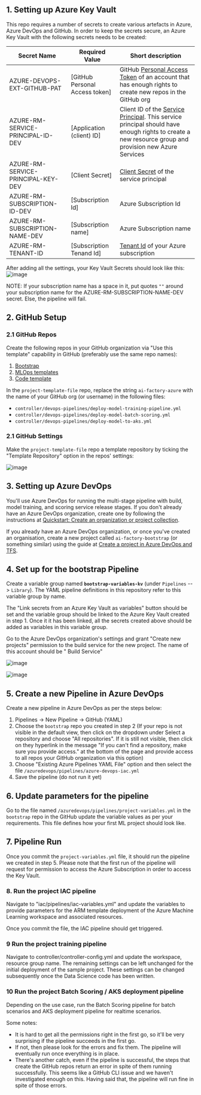 ## 1. Setting up Azure Key Vault

This repo requires a number of secrets to create various artefacts in Azure, Azure DevOps and GitHub. In order to keep the secrets secure, an Azure Key Vault with the following secrets needs to be created:

| Secret Name            | Required Value           | Short description                                                                                                           |
| ------------------------ | ------------------------- | --------------------------------------------------------------------------------------------------------------------------- |
| AZURE-DEVOPS-EXT-GITHUB-PAT | [GitHub Personal Access token]       | GitHub [Personal Access Token](https://docs.github.com/en/github/authenticating-to-github/keeping-your-account-and-data-secure/creating-a-personal-access-token) of an account that has enough rights to create new repos in the GitHub org                                 |
| AZURE-RM-SERVICE-PRINCIPAL-ID-DEV                 | [Application (client) ID]                 | Client ID of the [Service Principal](https://docs.microsoft.com/en-us/azure/active-directory/develop/quickstart-register-app#register-an-application). This service principal should have enough rights to create a new resource group and provision new Azure Services                           |
| AZURE-RM-SERVICE-PRINCIPAL-KEY-DEV           | [Client Secret]                  | [Client Secret](https://docs.microsoft.com/en-us/azure/active-directory/develop/quickstart-register-app#add-a-client-secret) of the service principal                                                                                                  |
| AZURE-RM-SUBSCRIPTION-ID-DEV           | [Subscription Id]              | Azure Subscription Id                                                                                                     |
| AZURE-RM-SUBSCRIPTION-NAME-DEV  | [Subscription name] | Azure Subscription name |
| AZURE-RM-TENANT-ID | [Subscription Tenand Id]  | [Tenant Id](https://docs.microsoft.com/en-us/azure/active-directory/fundamentals/active-directory-how-to-find-tenant) of your Azure subscription               |

After adding all the settings, your Key Vault Secrets should look like this:
![image](https://user-images.githubusercontent.com/525867/135234077-af139012-55fc-4bc7-83a3-9aff2d727478.png)

NOTE: If your subscription name has a space in it, put quotes `""` around your subscription name for the AZURE-RM-SUBSCRIPTION-NAME-DEV secret. Else, the pipeline will fail.

## 2. GitHub Setup

### 2.1 GitHub Repos

Create the following repos in your GitHub organization via "Use this template" capability in GitHub (preferably use the same repo names):

1. [Bootstrap](https://github.com/ai-factory-azure/bootstrap)
2. [MLOps templates](https://github.com/ai-factory-azure/templates-mlops)
3. [Code template](https://github.com/ai-factory-azure/project-template-file)

In the `project-template-file` repo, replace the string `ai-factory-azure` with the name of your GitHub org (or username) in the following files:
* `controller/devops-pipelines/deploy-model-training-pipeline.yml`
* `controller/devops-pipelines/deploy-model-batch-scoring.yml`
* `controller/devops-pipelines/deploy-model-to-aks.yml`

### 2.1 GitHub Settings

Make the `project-template-file` repo a template repository by ticking the "Template Repository" option in the repos' settings:

![image](https://user-images.githubusercontent.com/26466075/132330317-528a2e71-7371-46c8-870e-10349a9fefcc.png)

## 3. Setting up Azure DevOps

You'll use Azure DevOps for running the multi-stage pipeline with build, model training, and scoring service release stages. If you don't already have an Azure DevOps organization, create one by following the instructions at [Quickstart: Create an organization or project collection](https://docs.microsoft.com/en-us/azure/devops/organizations/accounts/create-organization?view=azure-devops).

If you already have an Azure DevOps organization, or once you've created an organisation, create a new project called `ai-factory-bootstrap` (or something similar) using the guide at [Create a project in Azure DevOps and TFS](https://docs.microsoft.com/en-us/azure/devops/organizations/projects/create-project?view=azure-devops).

## 4. Set up for the bootstrap Pipeline

Create a variable group named **`bootstrap-variables-kv`** (under `Pipelines` --> `Library`). The YAML pipeline definitions in this repository refer to this variable group by name.

The "Link secrets from an Azure Key Vault as variables" button should be set and the variable group should be linked to the Azure Key Vault created in step 1. Once it it has been linked, all the secrets created above should be added as variables in this variable group.

Go to the Azure DevOps organization's settings and grant "Create new projects" permission to the build service for the new project. The name of this account should be "<azure devops project name> Build Service"
  
![image](https://user-images.githubusercontent.com/26466075/132328747-02b0011f-aaa6-4a85-b51c-8e9feeed14d4.png)

![image](https://user-images.githubusercontent.com/26466075/132328799-55d9cbb4-520f-4890-9753-240fbae6a5d1.png)

## 5. Create a new Pipeline in Azure DevOps

Create a new pipeline in Azure DevOps as per the steps below:

1. Pipelines -> New Pipeline -> GitHub (YAML)
2. Choose the `bootstrap` repo you created in step 2 (If your repo is not visible in the default view, then click on the dropdown under Select a repository and choose "All repositories". If it is still not visible, then click on they hyperlink in the message "If you can't find a repository, make sure you provide access." at the bottom of the page and provide access to all repos your GitHub organization via this option)
3. Choose "Existing Azure Pipelines YAML File" option and then select the file `/azuredevops/pipelines/azure-devops-iac.yml`
4. Save the pipeline (do not run it yet)

## 6. Update parameters for the pipeline

Go to the file named `/azuredevops/pipelines/project-variables.yml` in the `bootstrap` repo in the GitHub update the variable values as per your requirements. This file defines how your first ML project should look like.

## 7. Pipeline Run

Once you commit the `project-variables.yml` file, it should run the pipeline we created in step 5. Please note that the first run of the pipeline will request for permission to access the Azure Subscription in order to access the Key Vault. 

### 8. Run the project IAC pipeline

Navigate to "iac/pipelines/iac-variables.yml" and update the variables to provide parameters for the ARM template deployment of the Azure Machine Learning workspace and associated resources. 

Once you commit the file, the IAC pipeline should get triggered.

### 9 Run the project training pipeline

Navigate to controller/controller-config.yml and update the workspace, resource group name. The remaining settings can be left unchanged for the initial deployment of the sample project. These settings can be changed subsequently once the Data Science code has been written. 

### 10 Run the project Batch Scoring / AKS deployment pipeline

Depending on the use case, run the Batch Scoring pipeline for batch scenarios and AKS deployment pipeline for realtime scenarios. 

Some notes:

* It is hard to get all the permissions right in the first go, so it'll be very surprising if the pipeline succeeds in the first go.
* If not, then please look for the errors and fix them. The pipeline will eventually run once everything is in place.
* There's another catch, even if the pipeline is successful, the steps that create the GitHub repos return an error in spite of them running successfully. This seems like a GitHub CLI issue and we haven't investigated enough on this. Having said that, the pipeline will run fine in spite of those errors. 
